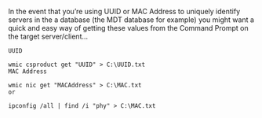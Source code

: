 In the event that you’re using UUID or MAC Address to uniquely identify servers in the a database (the MDT database for example) you might want a quick and easy way of getting these values from the Command Prompt on the target server/client…

```
UUID

wmic csproduct get "UUID" > C:\UUID.txt
MAC Address

wmic nic get "MACAddress" > C:\MAC.txt
or

ipconfig /all | find /i "phy" > C:\MAC.txt

```
